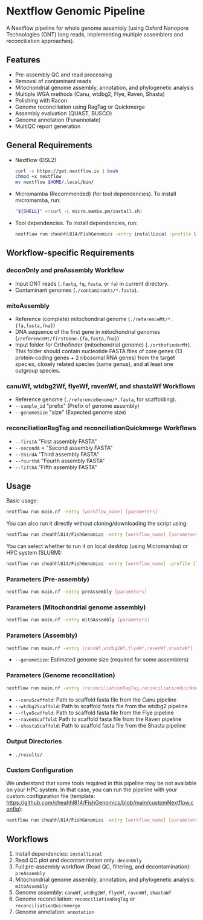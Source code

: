 # Nextflow Genomic Pipeline

A Nextflow pipeline for whole genome assembly (using Oxford Nanopore Technologies (ONT) long reads, implementing multiple assemblers and reconciliation approaches).

## Features
- Pre-assembly QC and read processing
- Removal of contaminant reads
- Mitochondrial genome assembly, annotation, and phylogenetic analysis
- Multiple WGA methods (Canu, wtdbg2, Flye, Raven, Shasta)
- Polishing with Racon
- Genome reconciliation using RagTag or Quickmerge
- Assembly evaluation (QUAST, BUSCO)
- Genome annotation (Funannotate)
- MultiQC report generation

## General Requirements
- Nextflow (DSL2)
    ```bash
    curl -s https://get.nextflow.io | bash
    chmod +x nextflow
    mv nextflow $HOME/.local/bin/
    ```
- Micromamba (Recommended) (for tool dependencies). To install micromamba, run:
    ```bash
    "${SHELL}" <(curl -L micro.mamba.pm/install.sh)
    ```
- Tool dependencies. To install dependencies, run:
    ```bash
    nextflow run cheahhl814/FishGenomics -entry installLocal -profile local
    ```

## Workflow-specific Requirements
### deconOnly and preAssembly Workflow
- Input ONT reads (`.fastq`, `fq`, `fasta`, or `fa`) in current directory.
- Contaminant genomes (`./contaminants/*.fasta`).

### mitoAssembly
- Reference (complete) mitochondrial genome (`./referenceMt/*.{fa,fasta,fna}`)
- DNA sequence of the first gene in mitochondrial genomes (`/referenceMt/firstGene.{fa,fasta,fna}`)
- Input folder for Orthofinder (mitochondrial genome) (`./orthofinderMt`). This folder should contain nucleotide FASTA files of core genes (13 protein-coding genes + 2 ribosomal RNA genes) from the target species, closely related species (same genus), and at least one outgroup species.

### canuWf, wtdbg2Wf, flyeWf, ravenWf, and shastaWf Workflows
- Reference genome (`./referenceGenome/*.fasta`, for scaffolding).
- `--sample_id` "prefix" (Prefix of genome assembly)
- `--genomeSize` "size" (Expected genome size)

### reconciliationRagTag and reconciliationQuickmerge Workflows
- `--firstA` "First assembly FASTA"
- `--secondA` = "Second assembly FASTA"
- `--thirdA` "Third assembly FASTA"
- `--fourthA` "Fourth assembly FASTA"
- `--fifthA` "Fifth assembly FASTA"

## Usage

Basic usage:
```bash
nextflow run main.nf -entry [workflow_name] [parameters]
```
You can also run it directly without cloning/downloading the script using:
```bash
nextflow run cheahhl814/FishGenomics -entry [workflow_name] [parameters]
```
You can select whether to run it on local desktop (using Micromamba) or HPC system (SLURM):
```bash
nextflow run cheahhl814/FishGenomics -entry [workflow_name] -profile [local,hpc] [parameters]
```

### Parameters (Pre-assembly)
```bash
nextflow run main.nf -entry preAssembly [parameters]
```
### Parameters (Mitochondrial genome assembly)
```bash
nextflow run main.nf -entry mitoAssembly [parameters]
```
### Parameters (Assembly)
```bash
nextflow run main.nf -entry [canuWf,wtdbg2Wf,flyeWf,ravenWf,shastaWf] --genomeSize "estimated_size"
```
- `--genomeSize`: Estimated genome size (required for some assemblers)

### Parameters (Genome reconciliation)
```bash
nextflow run main.nf -entry [reconciliationRagTag,reconciliationQuickmerge]
```
- `--canuScaffold`: Path to scaffold fasta file from the Canu pipeline
- `--wtdbg2Scaffold`: Path to scaffold fasta file from the wtdbg2 pipeline
- `--flyeScaffold`: Path to scaffold fasta file from the Flye pipeline
- `--ravenScaffold`: Path to scaffold fasta file from the Raven pipeline
- `--shastaScaffold`: Path to scaffold fasta file from the Shasta pipeline

### Output Directories
- `./results/`

### Custom Configuration
We understand that some tools required in this pipeline may be not available on your HPC system. In that case, you can run the pipeline with your custom configuration file (template: https://github.com/cheahhl814/FishGenomics/blob/main/customNextflow.config):
```bash
nextflow run cheahhl814/FishGenomics -entry [workflow_name] [parameters] -c [customConfigFile]
```

## Workflows
1. Install dependencies: `installLocal`
2. Read QC plot and decontamination only: `deconOnly`
3. Full pre-assembly workflow (Read QC, filtering, and decontamination): `preAssembly`
4. Mitochondrial genome assembly, annotation, and phylogenetic analysis: `mitoAssembly`
5. Genome assembly: `canuWf`, `wtdbg2Wf`, `flyeWf`, `ravenWf`, `shastaWf`
6. Genome reconciliation: `reconciliationRagTag` or `reconciliationQuickmerge`
7. Genome annotation: `annotation`
